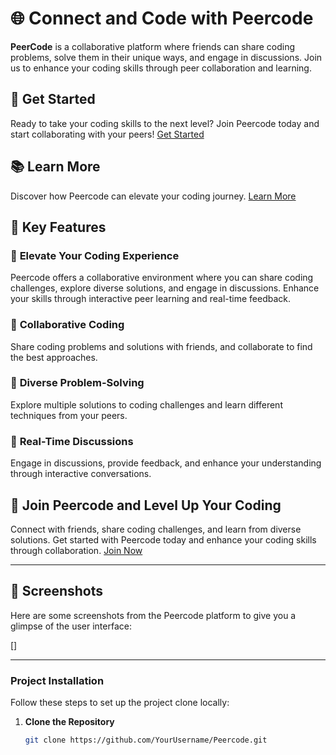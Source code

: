 # 🌐 **Connect and Code with Peercode**  
**PeerCode** is a collaborative platform where friends can share coding problems, solve them in their unique ways, and engage in discussions. Join us to enhance your coding skills through peer collaboration and learning.


## 🚀 **Get Started**  
Ready to take your coding skills to the next level? Join Peercode today and start collaborating with your peers! [Get Started](https://peer-code-rho.vercel.app)

## 📚 **Learn More**  
Discover how Peercode can elevate your coding journey. [Learn More](https://peer-code-rho.vercel.app)

## 🌟 **Key Features**  
### 🎯 **Elevate Your Coding Experience**  
Peercode offers a collaborative environment where you can share coding challenges, explore diverse solutions, and engage in discussions. Enhance your skills through interactive peer learning and real-time feedback.

### 🔄 **Collaborative Coding**  
Share coding problems and solutions with friends, and collaborate to find the best approaches.

### 🧠 **Diverse Problem-Solving**  
Explore multiple solutions to coding challenges and learn different techniques from your peers.

### 💬 **Real-Time Discussions**  
Engage in discussions, provide feedback, and enhance your understanding through interactive conversations.

## 🚀 **Join Peercode and Level Up Your Coding**  
Connect with friends, share coding challenges, and learn from diverse solutions. Get started with Peercode today and enhance your coding skills through collaboration. [Join Now](https://peer-code-rho.vercel.app)

---

## 📸 **Screenshots**  
Here are some screenshots from the Peercode platform to give you a glimpse of the user interface:

[]

---

### **Project Installation**

Follow these steps to set up the project clone locally:

1. **Clone the Repository**  
   ```bash
   git clone https://github.com/YourUsername/Peercode.git



